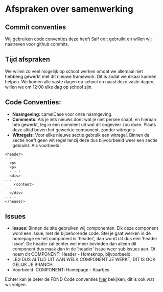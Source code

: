 # Afspraken over samenwerking

## Commit conventies
Wij gebruiken [code conventies](https://www.conventionalcommits.org/nl/v1.0.0/) deze heeft Saif ooit gebruikt en willen wij nastreven voor github commits. 

## Tijd afspraken

We willen zo veel mogelijk op school werken omdat we allemaal niet hebbeng gewerkt met dit nieuwe framework. Dit is zodat we elkaar kunnen helpen. We komen alle vaste dagen op school en naast deze vaste dagen, willen we om 12:00 elke dag op school zijn. 

## Code Conventies:
- **Naamgeving**: camelCase voor onze naamgeving.
- **Comments**: Als je iets nieuws doet wat je niet persee snapt, en hieraan heb gewerkt, leg in een comment uit wat dit ongeveer zou doen. Plaats deze altijd boven het gewerkte component, zonder witregels
- **Witregels**: Voor ellke nieuwe sectie gebruik een witregel. Binnen de sectie hoeft geen wit regel tenzij deze dus bijvoorbeeld weer een sectie gebruikt. Als voorbeeld:
```
<header>
- - -
  <p>
  <p>
  - - -
  <div>
- - -
    <content>
- - -
  </div>
- - -
</header>
```
## Issues
- **Issues**: Binnen de site gebruiken wij componenten. Elk deze component word een issue, met de bijbehorende code. Stel je gaat werken in de homepage en het component is 'header', dan wordt dit dus een 'header issue'. De header zal echter wel meer bevinden dan alleen dit component dus maak dan in de 'header' issue weer sub issues aan. Of noem dit COMPONENT: Header - Homeknop, bijvoorbeeld.
- LEG DUS ALTIJD UIT AAN WELK COMPONENT JE WERKT, DIT IS OOK GELIJK JE BRANCH,
- Voorbeeld: COMPONENT: Homepage - Kaartjes
  
Echter kan je beter de FDND Code conventies [hier](https://github.com/fdnd-agency/.github/wiki/Code-conventions) bekijken, dit is ook wat wij volgen.
